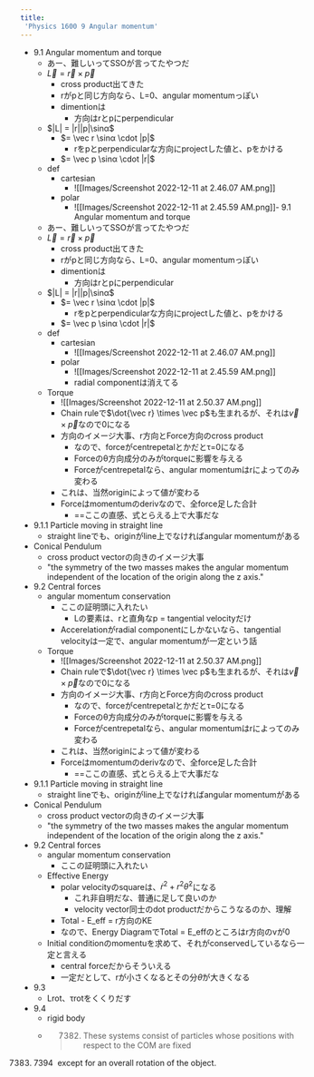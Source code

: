 ```yaml
---
title:
 'Physics 1600 9 Angular momentum'
---
```

- 9.1 Angular momentum and torque
	- あー、難しいってSSOが言ってたやつだ
	- $\vec L = \vec r \times \vec p$
		- cross product出てきた
		- rがpと同じ方向なら、L=0、angular momentumっぽい
		- dimentionは
			- 方向はrとpにperpendicular
	- $|L| = |r||p|\sinα$
		- $= \vec r \sinα \cdot |p|$
			-  rをpとperpendicularな方向にprojectした値と、pをかける
		- $= \vec p \sinα \cdot |r|$
	- def
		- cartesian
			- ![[Images/Screenshot 2022-12-11 at 2.46.07 AM.png]]
		- polar
			- ![[Images/Screenshot 2022-12-11 at 2.45.59 AM.png]]- 9.1 Angular momentum and torque
	- あー、難しいってSSOが言ってたやつだ
	- $\vec L = \vec r \times \vec p$
		- cross product出てきた
		- rがpと同じ方向なら、L=0、angular momentumっぽい
		- dimentionは
			- 方向はrとpにperpendicular
	- $|L| = |r||p|\sinα$
		- $= \vec r \sinα \cdot |p|$
			-  rをpとperpendicularな方向にprojectした値と、pをかける
		- $= \vec p \sinα \cdot |r|$
	- def
		- cartesian
			- ![[Images/Screenshot 2022-12-11 at 2.46.07 AM.png]]
		- polar
			- ![[Images/Screenshot 2022-12-11 at 2.45.59 AM.png]]
			- radial componentは消えてる
	- Torque
		- ![[Images/Screenshot 2022-12-11 at 2.50.37 AM.png]]
		- Chain ruleで$\dot{\vec r} \times \vec p$も生まれるが、それは$\vec v \times \vec p$なので0になる
		- 方向のイメージ大事、r方向とForce方向のcross product
			- なので、forceがcentrepetalとかだとτ=0になる
			- Forceのθ方向成分のみがtorqueに影響を与える
			- Forceがcentrepetalなら、angular momentumはrによってのみ変わる
		-  これは、当然originによって値が変わる
		- Forceはmomentumのderivなので、全force足した合計
			- ==ここの直感、式とらえる上で大事だな
-  9.1.1 Particle moving in straight line
	- straight lineでも、originがline上でなければangular momentumがある
- Conical Pendulum
	- cross product vectorの向きのイメージ大事
	- "the symmetry of the two masses makes the angular momentum independent of the location of the origin along the z axis."
- 9.2 Central forces
	- angular momentum conservation
		- ここの証明頭に入れたい
			- Lの要素は、rと直角なp = tangential velocityだけ
		- Accerelationがradial componentにしかないなら、tangential velocityは一定で、angular momentumが一定という話
	- Torque
		- ![[Images/Screenshot 2022-12-11 at 2.50.37 AM.png]]
		- Chain ruleで$\dot{\vec r} \times \vec p$も生まれるが、それは$\vec v \times \vec p$なので0になる
		- 方向のイメージ大事、r方向とForce方向のcross product
			- なので、forceがcentrepetalとかだとτ=0になる
			- Forceのθ方向成分のみがtorqueに影響を与える
			- Forceがcentrepetalなら、angular momentumはrによってのみ変わる
		-  これは、当然originによって値が変わる
		- Forceはmomentumのderivなので、全force足した合計
			- ==ここの直感、式とらえる上で大事だな
-  9.1.1 Particle moving in straight line
	- straight lineでも、originがline上でなければangular momentumがある
- Conical Pendulum
	- cross product vectorの向きのイメージ大事
	- "the symmetry of the two masses makes the angular momentum independent of the location of the origin along the z axis."
- 9.2 Central forces
	- angular momentum conservation
		- ここの証明頭に入れたい
	- Effective Energy
		- polar velocityのsquareは、$\dot{r}^2+r^2\dot{θ}^2$になる
			- これ非自明だな、普通に足して良いのか
			- velocity vector同士のdot productだからこうなるのか、理解
		- Total - E_eff = r方向のKE
		- なので、Energy DiagramでTotal = E_effのところはr方向のvが0
	- Initial conditionのmomentuを求めて、それがconservedしているなら一定と言える
		- central forceだからそういえる
		- 一定だとして、rが小さくなるとその分$\dot \theta$が大きくなる
- 9.3
	- Lrot、τrotをくくりだす
- 9.4
	- rigid body
	- > 7382.  These systems consist of particles whose positions with respect to the COM are fixed
    
7383.  7394  except for an overall rotation of the object.